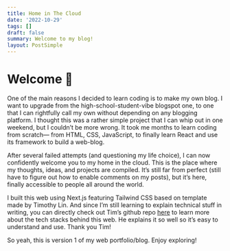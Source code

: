 ```yaml
---
title: Home in The Cloud
date: '2022-10-29'
tags: []
draft: false
summary: Welcome to my blog!
layout: PostSimple
---
```


# Welcome :house_with_garden:

One of the main reasons I decided to learn coding is to make my own blog. I want to upgrade from the high-school-student-vibe blogspot one, to one that I can rightfully call my own without depending on any blogging platform. I thought this was a rather simple project that I can whip out in one weekend, but I couldn’t be more wrong. It took me months to learn coding from scratch— from HTML, CSS, JavaScript, to finally learn React and use its framework to build a web-blog.

After several failed attempts (and questioning my life choice), I can now confidently welcome you to my home in the cloud. This is the place where my thoughts, ideas, and projects are compiled. It’s still far from perfect (still have to figure out how to enable comments on my posts), but it’s here, finally accessible to people all around the world. 

I built this web using Next.js featuring Tailwind CSS based on template made by Timothy Lin. And since I’m still learning to explain technical stuff in writing, you can directly check out Tim’s github repo [here](https://github.com/timlrx/tailwind-nextjs-starter-blog) to learn more about the tech stacks behind this web. He explains it so well so it’s easy to understand and use. Thank you Tim!

So yeah, this is version 1 of my web portfolio/blog. Enjoy exploring!